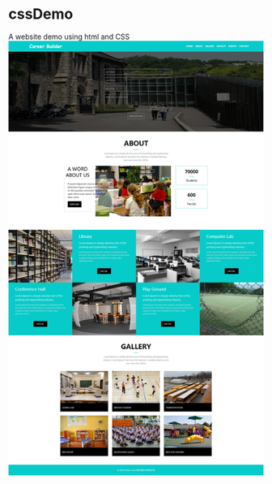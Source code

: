 # cssDemo
A website demo using html and CSS
![Image discription](https://github.com/eryisan/cssDemo/blob/master/images/%E7%BD%91%E9%A1%B5%E5%B8%83%E5%B1%80.png)
